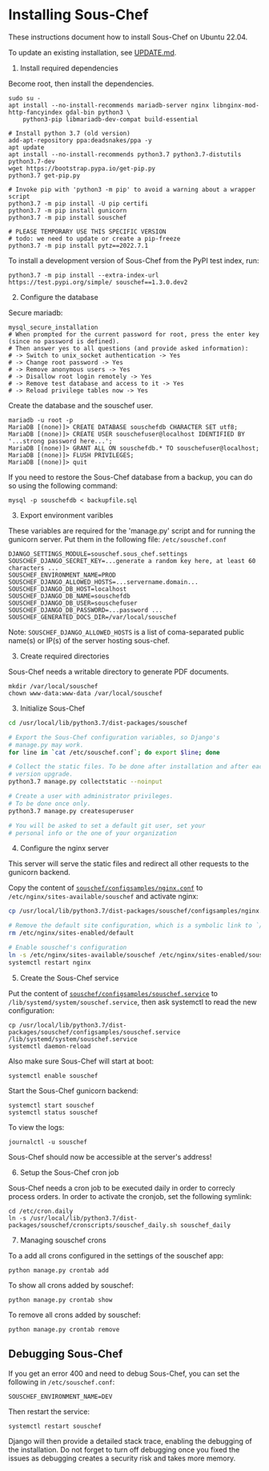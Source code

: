 # Installing Sous-Chef

These instructions document how to install Sous-Chef on Ubuntu 22.04.

To update an existing installation, see [UPDATE.md](UPDATE.md).

1. Install required dependencies

Become root, then install the dependencies.

```
sudo su -
apt install --no-install-recommends mariadb-server nginx libnginx-mod-http-fancyindex gdal-bin python3 \
    python3-pip libmariadb-dev-compat build-essential

# Install python 3.7 (old version)
add-apt-repository ppa:deadsnakes/ppa -y
apt update
apt install --no-install-recommends python3.7 python3.7-distutils python3.7-dev
wget https://bootstrap.pypa.io/get-pip.py
python3.7 get-pip.py

# Invoke pip with 'python3 -m pip' to avoid a warning about a wrapper script
python3.7 -m pip install -U pip certifi
python3.7 -m pip install gunicorn
python3.7 -m pip install souschef

# PLEASE TEMPORARY USE THIS SPECIFIC VERSION
# todo: we need to update or create a pip-freeze
python3.7 -m pip install pytz==2022.7.1
```

To install a development version of Sous-Chef from the PyPI test index, run:
```
python3.7 -m pip install --extra-index-url https://test.pypi.org/simple/ souschef==1.3.0.dev2
```

2. Configure the database

Secure mariadb:

```
mysql_secure_installation
# When prompted for the current password for root, press the enter key (since no password is defined).
# Then answer yes to all questions (and provide asked information):
# -> Switch to unix_socket authentication -> Yes
# -> Change root password -> Yes
# -> Remove anonymous users -> Yes
# -> Disallow root login remotely -> Yes
# -> Remove test database and access to it -> Yes
# -> Reload privilege tables now -> Yes
```

Create the database and the souschef user.

```
mariadb -u root -p
MariaDB [(none)]> CREATE DATABASE souschefdb CHARACTER SET utf8;
MariaDB [(none)]> CREATE USER souschefuser@localhost IDENTIFIED BY '...strong password here...';
MariaDB [(none)]> GRANT ALL ON souschefdb.* TO souschefuser@localhost;
MariaDB [(none)]> FLUSH PRIVILEGES;
MariaDB [(none)]> quit
```

If you need to restore the Sous-Chef database from a backup, you can do so using the following command:
```
mysql -p souschefdb < backupfile.sql
```

3. Export environment varibles

These variables are required for the 'manage.py' script and for running the gunicorn server. Put them in the following file: `/etc/souschef.conf`

```
DJANGO_SETTINGS_MODULE=souschef.sous_chef.settings
SOUSCHEF_DJANGO_SECRET_KEY=...generate a random key here, at least 60 characters ...
SOUSCHEF_ENVIRONMENT_NAME=PROD
SOUSCHEF_DJANGO_ALLOWED_HOSTS=...servername.domain...
SOUSCHEF_DJANGO_DB_HOST=localhost
SOUSCHEF_DJANGO_DB_NAME=souschefdb
SOUSCHEF_DJANGO_DB_USER=souschefuser
SOUSCHEF_DJANGO_DB_PASSWORD=...password ...
SOUSCHEF_GENERATED_DOCS_DIR=/var/local/souschef
```

Note: `SOUSCHEF_DJANGO_ALLOWED_HOSTS` is a list of coma-separated public name(s) or IP(s) of the server hosting sous-chef.

3. Create required directories

Sous-Chef needs a writable directory to generate PDF documents.

```
mkdir /var/local/souschef
chown www-data:www-data /var/local/souschef
```

3. Initialize Sous-Chef

```bash
cd /usr/local/lib/python3.7/dist-packages/souschef

# Export the Sous-Chef configuration variables, so Django's
# manage.py may work.
for line in `cat /etc/souschef.conf`; do export $line; done

# Collect the static files. To be done after installation and after each
# version upgrade.
python3.7 manage.py collectstatic --noinput

# Create a user with administrator privileges.
# To be done once only.
python3.7 manage.py createsuperuser

# You will be asked to set a default git user, set your
# personal info or the one of your organization
```

4. Configure the nginx server

This server will serve the static files and redirect all other requests to the gunicorn backend.

Copy the content of [`souschef/configsamples/nginx.conf`](souschef/configsamples/nginx.conf) to `/etc/nginx/sites-available/souschef` and activate nginx:

```bash
cp /usr/local/lib/python3.7/dist-packages/souschef/configsamples/nginx.conf /etc/nginx/sites-available/souschef

# Remove the default site configuration, which is a symbolic link to `/etc/nginx/sites-available/default`
rm /etc/nginx/sites-enabled/default

# Enable souschef's configuration
ln -s /etc/nginx/sites-available/souschef /etc/nginx/sites-enabled/souschef
systemctl restart nginx
```

5. Create the Sous-Chef service

Put the content of [`souschef/configsamples/souschef.service`](souschef/configsamples/souschef.service) to `/lib/systemd/system/souschef.service`, then ask systemctl to read the new configuration:

```
cp /usr/local/lib/python3.7/dist-packages/souschef/configsamples/souschef.service /lib/systemd/system/souschef.service
systemctl daemon-reload
```

Also make sure Sous-Chef will start at boot:
```
systemctl enable souschef
```

Start the Sous-Chef gunicorn backend:

```
systemctl start souschef
systemctl status souschef
```

To view the logs:

```
journalctl -u souschef
```

Sous-Chef should now be accessible at the server's address!

6. Setup the Sous-Chef cron job

Sous-Chef needs a cron job to be executed daily in order to correcly process orders. In order to activate the cronjob, set the following symlink:

```
cd /etc/cron.daily
ln -s /usr/local/lib/python3.7/dist-packages/souschef/cronscripts/souschef_daily.sh souschef_daily
```

7. Managing souschef crons

To a add all crons configured in the settings of the souschef app:
```
python manage.py crontab add
```

To show all crons added by souschef:
```
python manage.py crontab show
```

To remove all crons added by souschef:
```
python manage.py crontab remove
```

## Debugging Sous-Chef

If you get an error 400 and need to debug Sous-Chef, you can set the following in `/etc/souschef.conf`:

```
SOUSCHEF_ENVIRONMENT_NAME=DEV
```

Then restart the service:

```
systemctl restart souschef
```

Django will then provide a detailed stack trace, enabling the debugging of the installation. Do not forget to turn off debugging once you fixed the issues as debugging creates a security risk and takes more memory.
